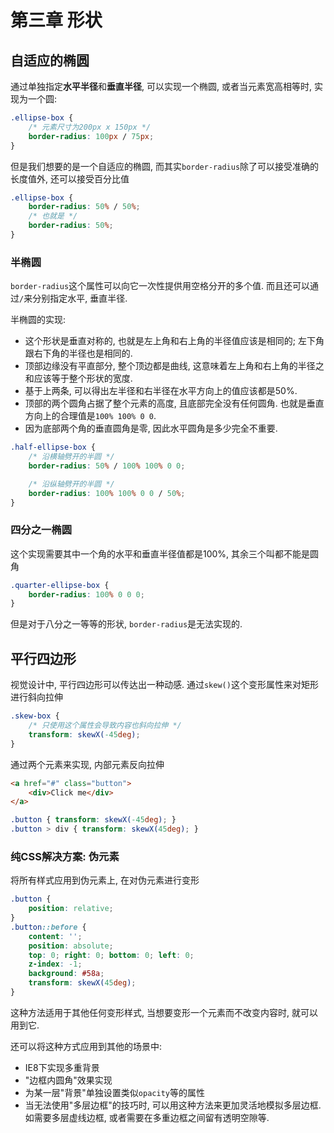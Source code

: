 # 第三章 形状

## 自适应的椭圆

通过单独指定**水平半径**和**垂直半径**, 可以实现一个椭圆, 或者当元素宽高相等时, 实现为一个圆:

```css
.ellipse-box {
    /* 元素尺寸为200px x 150px */
    border-radius: 100px / 75px;
}
```

但是我们想要的是一个自适应的椭圆, 而其实`border-radius`除了可以接受准确的长度值外, 还可以接受百分比值

```css
.ellipse-box {
    border-radius: 50% / 50%;
    /* 也就是 */
    border-radius: 50%;
}
```

### 半椭圆

`border-radius`这个属性可以向它一次性提供用空格分开的多个值. 而且还可以通过`/`来分别指定水平, 垂直半径.

半椭圆的实现:

- 这个形状是垂直对称的, 也就是左上角和右上角的半径值应该是相同的; 左下角跟右下角的半径也是相同的.
- 顶部边缘没有平直部分, 整个顶边都是曲线, 这意味着左上角和右上角的半径之和应该等于整个形状的宽度.
- 基于上两条, 可以得出左半径和右半径在水平方向上的值应该都是50%.
- 顶部的两个圆角占据了整个元素的高度, 且底部完全没有任何圆角. 也就是垂直方向上的合理值是`100% 100% 0 0`.
- 因为底部两个角的垂直圆角是零, 因此水平圆角是多少完全不重要.

```css
.half-ellipse-box {
    /* 沿横轴劈开的半圆 */
    border-radius: 50% / 100% 100% 0 0;

    /* 沿纵轴劈开的半圆 */
    border-radius: 100% 100% 0 0 / 50%;
}
```

### 四分之一椭圆

这个实现需要其中一个角的水平和垂直半径值都是100%, 其余三个叫都不能是圆角

```css
.quarter-ellipse-box {
    border-radius: 100% 0 0 0;
}
```

但是对于八分之一等等的形状, `border-radius`是无法实现的.

## 平行四边形

视觉设计中, 平行四边形可以传达出一种动感. 通过`skew()`这个变形属性来对矩形进行斜向拉伸

```css
.skew-box {
    /* 只使用这个属性会导致内容也斜向拉伸 */
    transform: skewX(-45deg);
}
```

通过两个元素来实现, 内部元素反向拉伸

```html
<a href="#" class="button">
    <div>Click me</div>
</a>
```

```css
.button { transform: skewX(-45deg); }
.button > div { transform: skewX(45deg); }
```

### 纯CSS解决方案: 伪元素

将所有样式应用到伪元素上, 在对伪元素进行变形

```css
.button {
    position: relative;
}
.button::before {
    content: '';
    position: absolute;
    top: 0; right: 0; bottom: 0; left: 0;
    z-index: -1;
    background: #58a;
    transform: skewX(45deg);
}
```

这种方法适用于其他任何变形样式, 当想要变形一个元素而不改变内容时, 就可以用到它.

还可以将这种方式应用到其他的场景中:

- IE8下实现多重背景
- "边框内圆角"效果实现
- 为某一层"背景"单独设置类似`opacity`等的属性
- 当无法使用"多层边框"的技巧时, 可以用这种方法来更加灵活地模拟多层边框. 如需要多层虚线边框, 或者需要在多重边框之间留有透明空隙等.